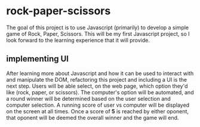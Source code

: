 # rock-paper-scissors
The goal of this project is to use Javascript (primarily) to develop a simple game of Rock, Paper, Scissors. This will be my first Javascript project, so I look forward to the learning experience that it will provide.

## implementing UI
After learning more about Javascript and how it can be used to interact with and manipulate the DOM, refactoring this project and including a UI is the next step. Users will be able select, on the web page, which option they'd like (rock, paper, or scissors). The computer's option will be automated, and a round winner will be determined based on the user selection and computer selection. A running score of user vs computer will be displayed on the screen at all times. Once a score of **5** is reached by either oponent, that oponent will be deemed the overall winner and the game will end.